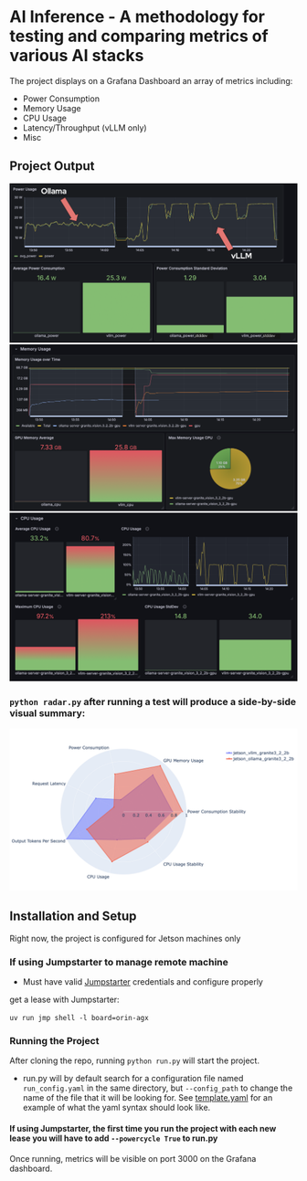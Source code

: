 # AI Inference - A methodology for testing and comparing metrics of various AI stacks

The project displays on a Grafana Dashboard an array of metrics including:
- Power Consumption
- Memory Usage
- CPU Usage
- Latency/Throughput (vLLM only)
- Misc

## Project Output

![Grafana Power](results/power.png)
![Grafana Power](results/memory.png) 
![Grafana Power](results/cpu.png)



### `python radar.py` after running a test will produce a side-by-side visual summary:



![RADAR chart from a test run](results/radar_test_1.png)

## Installation and Setup

Right now, the project is configured for Jetson machines only

### If using Jumpstarter to manage remote machine

- Must have valid [Jumpstarter](https://jumpstarter.dev/main/) credentials and configure properly

get a lease with Jumpstarter:

`uv run jmp shell -l board=orin-agx`

### Running the Project

After cloning the repo, running `python run.py` will start the project.
 - run.py will by default search for a configuration file named `run_config.yaml` in the same directory, but `--config_path` to change the name of the file that it will be looking for. See [template.yaml](template.yaml) for an example of what the yaml syntax should look like.

#### If using Jumpstarter, the first time you run the project with each new lease you will have to add `--powercycle True` to run.py

Once running, metrics will be visible on port 3000 on the Grafana dashboard.